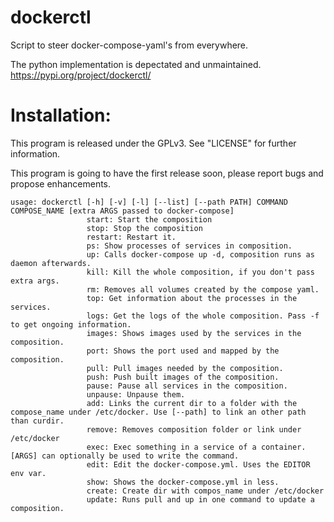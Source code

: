 # dockerctl

Script to steer docker-compose-yaml's from everywhere.

The python implementation is depectated and unmaintained.
https://pypi.org/project/dockerctl/

Installation:
==

This program is released under the GPLv3. See "LICENSE" for further information.

This program is going to have the first release soon, please report bugs and propose enhancements.

```
usage: dockerctl [-h] [-v] [-l] [--list] [--path PATH] COMMAND COMPOSE_NAME [extra ARGS passed to docker-compose]
                 start: Start the composition
                 stop: Stop the composition
                 restart: Restart it.
                 ps: Show processes of services in composition.
                 up: Calls docker-compose up -d, composition runs as daemon afterwards.
                 kill: Kill the whole composition, if you don't pass extra args.
                 rm: Removes all volumes created by the compose yaml.
                 top: Get information about the processes in the services.
                 logs: Get the logs of the whole composition. Pass -f to get ongoing information.
                 images: Shows images used by the services in the composition.
                 port: Shows the port used and mapped by the composition.
                 pull: Pull images needed by the composition.
                 push: Push built images of the composition.
                 pause: Pause all services in the composition.
                 unpause: Unpause them.
                 add: Links the current dir to a folder with the compose_name under /etc/docker. Use [--path] to link an other path than curdir.
                 remove: Removes composition folder or link under /etc/docker
                 exec: Exec something in a service of a container. [ARGS] can optionally be used to write the command.
                 edit: Edit the docker-compose.yml. Uses the EDITOR env var.
                 show: Shows the docker-compose.yml in less.
                 create: Create dir with compos_name under /etc/docker
                 update: Runs pull and up in one command to update a composition.
```
